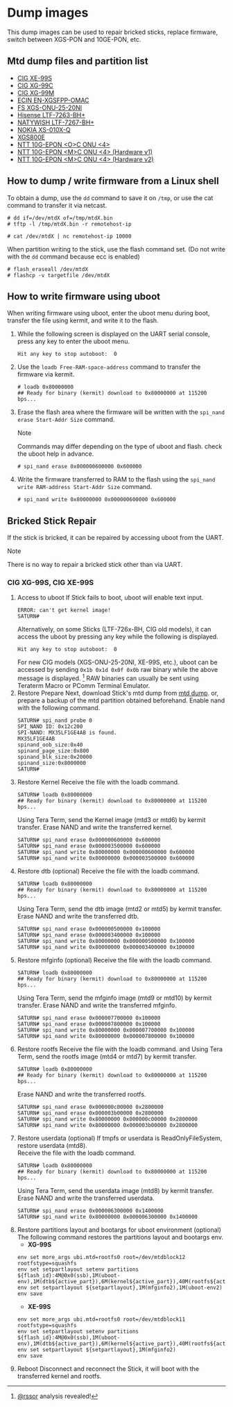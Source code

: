 # Dump images
This dump images can be used to repair bricked sticks, replace firmware, switch between XGS-PON and 10GE-PON, etc.

## Mtd dump files and partition list
* [CIG XE-99S](/mtd/CIG_XE-99S/)
* [CIG XG-99C](/mtd/CIG_XG-99C/)
* [CIG XG-99M](/mtd/CIG_XG-99M/)
* [ECIN EN-XGSFPP-OMAC](/mtd/ECIN_EN-XGSFPP-OMAC/)
* [FS XGS-ONU-25-20NI](/mtd/FS_XGS-ONU-25-20NI/)
* [Hisense LTF-7263-BH+](/mtd/LTF7263/)
* [NATYWISH LTF-7267-BH+](/mtd/NATYWISH_LTF7267/)
* [NOKIA XS-010X-Q](/mtd/NOKIA_XS-010X-Q/)
* [XGS800E](/mtd/XGS800E/)
* [NTT 10G-EPON &lt;O&gt;C ONU &lt;4&gt;](/mtd/NTT_OCONU4/)
* [NTT 10G-EPON &lt;M&gt;C ONU &lt;4&gt; (Hardware v1)](/mtd/NTT_MCONU4_HWVer01/)
* [NTT 10G-EPON &lt;M&gt;C ONU &lt;4&gt; (Hardware v2)](/mtd/NTT_MCONU4_HWVer02/)

## How to dump / write firmware from a Linux shell
To obtain a dump, use the `dd` command to save it on `/tmp`,
or use the cat command to transfer it via netcast.
```
# dd if=/dev/mtdX of=/tmp/mtdX.bin
# tftp -l /tmp/mtdX.bin -r remotehost-ip
```
```
# cat /dev/mtdX | nc remotehost-ip 10000
```
When partition writing to the stick, use the flash command set.
(Do not write with the `dd` command because ecc is enabled)
```
# flash_eraseall /dev/mtdX
# flashcp -v targetfile /dev/mtdX
```

## How to write firmware using uboot
When writing firmware using uboot, enter the uboot menu during boot, transfer the file using kermit, and write it to the flash.

1. While the following screen is displayed on the UART serial console, press any key to enter the uboot menu.
    ```
    Hit any key to stop autoboot:  0
    ```
2. Use the `loadb Free-RAM-space-address` command to transfer the firmware via kermit.
    ```
    # loadb 0x80000000
    ## Ready for binary (kermit) download to 0x80000000 at 115200 bps...
    ```
3. Erase the flash area where the firmware will be written with the `spi_nand erase Start-Addr Size` command.
    > [!NOTE]
    > Commands may differ depending on the type of uboot and flash.
    > check the uboot help in advance.
    ```
    # spi_nand erase 0x000000600000 0x600000
    ```
4. Write the firmware transferred to RAM to the flash using the `spi_nand write RAM-address Start-Addr Size` command.
    ```
    # spi_nand write 0x80000000 0x000000600000 0x600000
    ```

## Bricked Stick Repair
If the stick is bricked, it can be repaired by accessing uboot from the UART.
> [!NOTE]
> There is no way to repair a bricked stick other than via UART.

### CIG XG-99S, CIG XE-99S
1. Access to uboot
    If Stick fails to boot, uboot will enable text input.
    ```
    ERROR: can't get kernel image!
    SATURN#
    ```
    Alternatively, on some Sticks (LTF-726x-BH, CIG old models), it can access the uboot by pressing any key while the following is displayed.
    ```
    Hit any key to stop autoboot:  0
    ```
    For new CIG models (XGS-ONU-25-20NI, XE-99S, etc.), uboot can be accessed by sending `0x1b 0x1d 0x0f 0x0b` raw binary while the above message is displayed. [^1]
    RAW binaries can usually be sent using Teraterm Macro or PComm Terminal Emulator.
    [^1]: [@rssor](https://github.com/rssor) analysis revealed!
2. Restore Prepare
    Next, download Stick's mtd dump from [mtd dump](https://github.com/YuukiJapanTech/CA8271x/tree/main/mtd).
    or, prepare a backup of the mtd partition obtained beforehand.
    Enable nand with the following command.
    ```
    SATURN# spi_nand probe 0
    SPI_NAND ID: 0x12c200
    SPI-NAND: MX35LF1GE4AB is found.
    MX35LF1GE4AB
    spinand_oob_size:0x40
    spinand_page_size:0x800
    spinand_blk_size:0x20000
    spinand_size:0x8000000
    SATURN#
    ```
3. Restore Kernel
    Receive the file with the loadb command.
    ```
    SATURN# loadb 0x80000000
    ## Ready for binary (kermit) download to 0x80000000 at 115200 bps...
    ```
    Using Tera Term, send the Kernel image (mtd3 or mtd6) by kermit transfer. 
    Erase NAND and write the transferred kernel.
    ```
    SATURN# spi_nand erase 0x000000600000 0x600000
    SATURN# spi_nand erase 0x000003500000 0x600000
    SATURN# spi_nand write 0x80000000 0x000000600000 0x600000
    SATURN# spi_nand write 0x80000000 0x000003500000 0x600000
    ```
4. Restore dtb (optional)
    Receive the file with the loadb command.
    ```
    SATURN# loadb 0x80000000
    ## Ready for binary (kermit) download to 0x80000000 at 115200 bps...
    ```
    Using Tera Term, send the dtb image (mtd2 or mtd5) by kermit transfer. <br>
    Erase NAND and write the transferred dtb.
    ```
    SATURN# spi_nand erase 0x000000500000 0x100000
    SATURN# spi_nand erase 0x000003400000 0x100000
    SATURN# spi_nand write 0x80000000 0x000000500000 0x100000
    SATURN# spi_nand write 0x80000000 0x000003400000 0x100000
    ```
5. Restore mfginfo (optional)
    Receive the file with the loadb command.
    ```
    SATURN# loadb 0x80000000
    ## Ready for binary (kermit) download to 0x80000000 at 115200 bps...
    ```
    Using Tera Term, send the mfginfo image (mtd9 or mtd10) by kermit transfer.
    Erase NAND and write the transferred mfginfo.
    ```
    SATURN# spi_nand erase 0x000007700000 0x100000
    SATURN# spi_nand erase 0x000007800000 0x100000
    SATURN# spi_nand write 0x80000000 0x000007700000 0x100000
    SATURN# spi_nand write 0x80000000 0x000007800000 0x100000
    ```
6. Restore rootfs
    Receive the file with the loadb command.
    and Using Tera Term, send the rootfs image (mtd4 or mtd7) by kermit transfer.
    ```
    SATURN# loadb 0x80000000
    ## Ready for binary (kermit) download to 0x80000000 at 115200 bps...
    ```
    Erase NAND and write the transferred rootfs.
    ```
    SATURN# spi_nand erase 0x000000c00000 0x2800000
    SATURN# spi_nand erase 0x000003b00000 0x2800000
    SATURN# spi_nand write 0x80000000 0x000000c00000 0x2800000
    SATURN# spi_nand write 0x80000000 0x000003b00000 0x2800000
    ```
7. Restore userdata (optional)
    If tmpfs or userdata is ReadOnlyFileSystem, restore userdata (mtd8).<br>
    Receive the file with the loadb command.
    ```
    SATURN# loadb 0x80000000
    ## Ready for binary (kermit) download to 0x80000000 at 115200 bps...
    ```
    Using Tera Term, send the userdata image (mtd8) by kermit transfer.
    Erase NAND and write the transferred userdata.
    ```
    SATURN# spi_nand erase 0x000006300000 0x1400000
    SATURN# spi_nand write 0x80000000 0x000006300000 0x1400000
    ```
8. Restore partitions layout and bootargs for uboot environment (optional)
    The following command restores the partitions layout and bootargs env.
   - **XG-99S**
    ```
    env set more_args ubi.mtd=rootfs0 root=/dev/mtdblock12 rootfstype=squashfs
    env set setpartlayout setenv partitions ${flash_id}:4M@0x0(ssb),1M(uboot-env),1M(dtb${active_part}),6M(kernel${active_part}),40M(rootfs${active_part}),1M(dtb${standby_part}),6M(kernel${standby_part}),40M(rootfs${standby_part}),20M(userdata),1M(mfginfo1)
    env set setpartlayout ${setpartlayout},1M(mfginfo2),1M(uboot-env2)
    env save
    ```
   - **XE-99S**
    ```
    env set more_args ubi.mtd=rootfs0 root=/dev/mtdblock11 rootfstype=squashfs
    env set setpartlayout setenv partitions ${flash_id}:4M@0x0(ssb),1M(uboot-env),1M(dtb${active_part}),6M(kernel${active_part}),40M(rootfs${active_part}),1M(dtb${standby_part}),6M(kernel${standby_part}),40M(rootfs${standby_part}),20M(userdata),1M(mfginfo1)
    env set setpartlayout ${setpartlayout},1M(mfginfo2)
    env save
    ```
9. Reboot
    Disconnect and reconnect the Stick, it will boot with the transferred kernel and rootfs.
